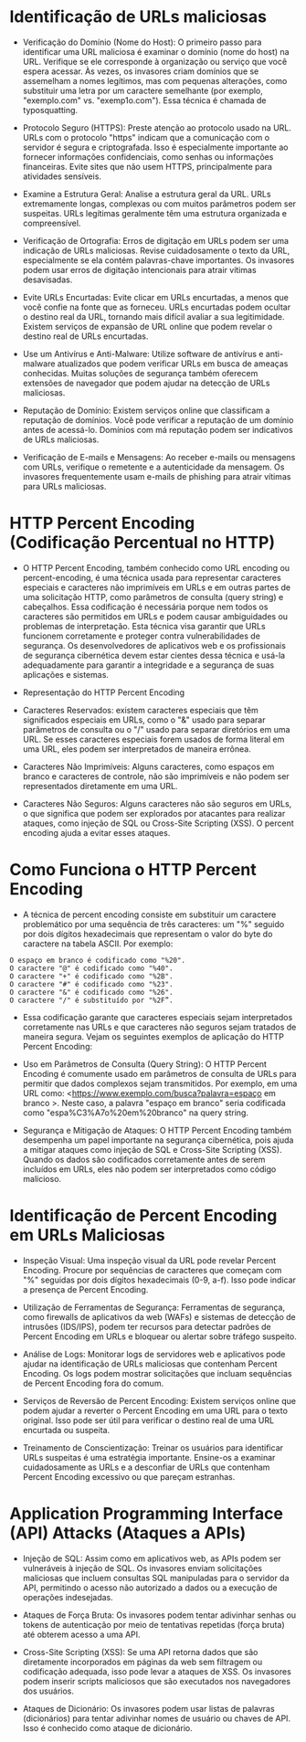 # Identificação de URLs maliciosas

- Verificação do Domínio (Nome do Host): O primeiro passo para identificar uma URL maliciosa é examinar o domínio (nome do host) na URL. Verifique se ele corresponde à organização ou serviço que você espera acessar. Às vezes, os invasores criam domínios que se assemelham a nomes legítimos, mas com pequenas alterações, como substituir uma letra por um caractere semelhante (por exemplo, "exemplo.com" vs. "exemp1o.com"). Essa técnica é chamada de typosquatting.

- Protocolo Seguro (HTTPS): Preste atenção ao protocolo usado na URL. URLs com o protocolo "https" indicam que a comunicação com o servidor é segura e criptografada. Isso é especialmente importante ao fornecer informações confidenciais, como senhas ou informações financeiras. Evite sites que não usem HTTPS, principalmente para atividades sensíveis.

- Examine a Estrutura Geral: Analise a estrutura geral da URL. URLs extremamente longas, complexas ou com muitos parâmetros podem ser suspeitas. URLs legítimas geralmente têm uma estrutura organizada e compreensível.

- Verificação de Ortografia: Erros de digitação em URLs podem ser uma indicação de URLs maliciosas. Revise cuidadosamente o texto da URL, especialmente se ela contém palavras-chave importantes. Os invasores podem usar erros de digitação intencionais para atrair vítimas desavisadas.

- Evite URLs Encurtadas: Evite clicar em URLs encurtadas, a menos que você confie na fonte que as forneceu. URLs encurtadas podem ocultar o destino real da URL, tornando mais difícil avaliar a sua legitimidade. Existem serviços de expansão de URL online que podem revelar o destino real de URLs encurtadas.

- Use um Antivírus e Anti-Malware: Utilize software de antivírus e anti-malware atualizados que podem verificar URLs em busca de ameaças conhecidas. Muitas soluções de segurança também oferecem extensões de navegador que podem ajudar na detecção de URLs maliciosas.

- Reputação de Domínio: Existem serviços online que classificam a reputação de domínios. Você pode verificar a reputação de um domínio antes de acessá-lo. Domínios com má reputação podem ser indicativos de URLs maliciosas.

- Verificação de E-mails e Mensagens: Ao receber e-mails ou mensagens com URLs, verifique o remetente e a autenticidade da mensagem. Os invasores frequentemente usam e-mails de phishing para atrair vítimas para URLs maliciosas.



# HTTP Percent Encoding (Codificação Percentual no HTTP)

* O HTTP Percent Encoding, também conhecido como URL encoding ou percent-encoding, é uma técnica usada para representar caracteres especiais e caracteres não imprimíveis em URLs e em outras partes de uma solicitação HTTP, como parâmetros de consulta (query string) e cabeçalhos. Essa codificação é necessária porque nem todos os caracteres são permitidos em URLs e podem causar ambiguidades ou problemas de interpretação. Esta técnica visa garantir que URLs funcionem corretamente e proteger contra vulnerabilidades de segurança. Os desenvolvedores de aplicativos web e os profissionais de segurança cibernética devem estar cientes dessa técnica e usá-la adequadamente para garantir a integridade e a segurança de suas aplicações e sistemas.

* Representação do HTTP Percent Encoding

- Caracteres Reservados: existem caracteres especiais que têm significados especiais em URLs, como o "&" usado para separar parâmetros de consulta ou o "/" usado para separar diretórios em uma URL. Se esses caracteres especiais forem usados de forma literal em uma URL, eles podem ser interpretados de maneira errônea.

- Caracteres Não Imprimíveis: Alguns caracteres, como espaços em branco e caracteres de controle, não são imprimíveis e não podem ser representados diretamente em uma URL.

- Caracteres Não Seguros: Alguns caracteres não são seguros em URLs, o que significa que podem ser explorados por atacantes para realizar ataques, como injeção de SQL ou Cross-Site Scripting (XSS). O percent encoding ajuda a evitar esses ataques.

# Como Funciona o HTTP Percent Encoding

- A técnica de percent encoding consiste em substituir um caractere problemático por uma sequência de três caracteres: um "%" seguido por dois dígitos hexadecimais que representam o valor do byte do caractere na tabela ASCII. Por exemplo:

```
O espaço em branco é codificado como "%20".
O caractere "@" é codificado como "%40".
O caractere "+" é codificado como "%2B".
O caractere "#" é codificado como "%23".
O caractere "&" é codificado como "%26".
O caractere "/" é substituído por "%2F”.
```

- Essa codificação garante que caracteres especiais sejam interpretados corretamente nas URLs e que caracteres não seguros sejam tratados de maneira segura. Vejam os seguintes exemplos de aplicação do HTTP Percent Encoding:

- Uso em Parâmetros de Consulta (Query String): O HTTP Percent Encoding é comumente usado em parâmetros de consulta de URLs para permitir que dados complexos sejam transmitidos. Por exemplo, em uma URL como: <https://www.exemplo.com/busca?palavra=espaço em branco >. Neste caso, a palavra "espaço em branco" seria codificada como "espa%C3%A7o%20em%20branco" na query string.

- Segurança e Mitigação de Ataques: O HTTP Percent Encoding também desempenha um papel importante na segurança cibernética, pois ajuda a mitigar ataques como injeção de SQL e Cross-Site Scripting (XSS). Quando os dados são codificados corretamente antes de serem incluídos em URLs, eles não podem ser interpretados como código malicioso.


# Identificação de Percent Encoding em URLs Maliciosas


- Inspeção Visual: Uma inspeção visual da URL pode revelar Percent Encoding. Procure por sequências de caracteres que começam com "%" seguidas por dois dígitos hexadecimais (0-9, a-f). Isso pode indicar a presença de Percent Encoding.

- Utilização de Ferramentas de Segurança: Ferramentas de segurança, como firewalls de aplicativos da web (WAFs) e sistemas de detecção de intrusões (IDS/IPS), podem ter recursos para detectar padrões de Percent Encoding em URLs e bloquear ou alertar sobre tráfego suspeito.

- Análise de Logs: Monitorar logs de servidores web e aplicativos pode ajudar na identificação de URLs maliciosas que contenham Percent Encoding. Os logs podem mostrar solicitações que incluam sequências de Percent Encoding fora do comum.

- Serviços de Reversão de Percent Encoding: Existem serviços online que podem ajudar a reverter o Percent Encoding em uma URL para o texto original. Isso pode ser útil para verificar o destino real de uma URL encurtada ou suspeita.

- Treinamento de Conscientização: Treinar os usuários para identificar URLs suspeitas é uma estratégia importante. Ensine-os a examinar cuidadosamente as URLs e a desconfiar de URLs que contenham Percent Encoding excessivo ou que pareçam estranhas.

# Application Programming Interface (API) Attacks (Ataques a APIs)


- Injeção de SQL: Assim como em aplicativos web, as APIs podem ser vulneráveis à injeção de SQL. Os invasores enviam solicitações maliciosas que incluem consultas SQL manipuladas para o servidor da API, permitindo o acesso não autorizado a dados ou a execução de operações indesejadas.

- Ataques de Força Bruta: Os invasores podem tentar adivinhar senhas ou tokens de autenticação por meio de tentativas repetidas (força bruta) até obterem acesso a uma API.

- Cross-Site Scripting (XSS): Se uma API retorna dados que são diretamente incorporados em páginas da web sem filtragem ou codificação adequada, isso pode levar a ataques de XSS. Os invasores podem inserir scripts maliciosos que são executados nos navegadores dos usuários.

- Ataques de Dicionário: Os invasores podem usar listas de palavras (dicionários) para tentar adivinhar nomes de usuário ou chaves de API. Isso é conhecido como ataque de dicionário.